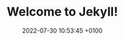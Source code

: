 ---
layout: trainer
title:  "Welcome to Jekyll!"
date:   2022-07-30 10:53:45 +0100
permalink: /trainer/
categories: trainer
---
